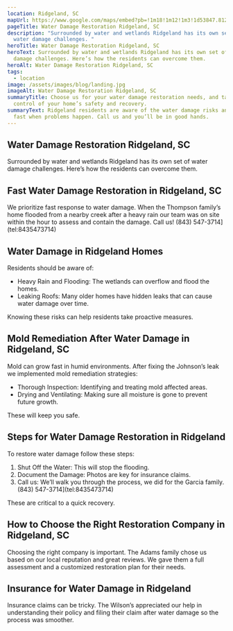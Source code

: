 ```yaml
---
location: Ridgeland, SC
mapUrl: https://www.google.com/maps/embed?pb=!1m18!1m12!1m3!1d53847.81293971942!2d-80.97983545!3d32.486375499999994!2m3!1f0!2f0!3f0!3m2!1i1024!2i768!4f13.1!3m3!1m2!1s0x88fbee0471ca39b7%3A0x744872e95b5f09d4!2sRidgeland%2C%20SC%2029936%2C%20USA!5e0!3m2!1sen!2sph!4v1728739811395!5m2!1sen!2sph
pageTitle: Water Damage Restoration Ridgeland, SC
description: "Surrounded by water and wetlands Ridgeland has its own set of
  water damage challenges. "
heroTitle: Water Damage Restoration Ridgeland, SC
heroText: Surrounded by water and wetlands Ridgeland has its own set of water
  damage challenges. Here’s how the residents can overcome them.
heroAlt: Water Damage Restoration Ridgeland, SC
tags:
  - location
image: /assets/images/blog/landing.jpg
imageAlt: Water Damage Restoration Ridgeland, SC
summaryTitle: Choose us for your water damage restoration needs, and take
  control of your home’s safety and recovery.
summaryText: Ridgeland residents are aware of the water damage risks and act
  fast when problems happen. Call us and you’ll be in good hands.
---
```

## Water Damage Restoration Ridgeland, SC

Surrounded by water and wetlands Ridgeland has its own set of water damage challenges. Here’s how the residents can overcome them.

## Fast Water Damage Restoration in Ridgeland, SC

We prioritize fast response to water damage. When the Thompson family’s home flooded from a nearby creek after a heavy rain our team was on site within the hour to assess and contain the damage. Call us! (843) 547-3714](tel:8435473714)

## Water Damage in Ridgeland Homes

Residents should be aware of:

* Heavy Rain and Flooding: The wetlands can overflow and flood the homes.
* Leaking Roofs: Many older homes have hidden leaks that can cause water damage over time.

Knowing these risks can help residents take proactive measures.

## Mold Remediation After Water Damage in Ridgeland, SC

Mold can grow fast in humid environments. After fixing the Johnson’s leak we implemented mold remediation strategies:

* Thorough Inspection: Identifying and treating mold affected areas.
* Drying and Ventilating: Making sure all moisture is gone to prevent future growth.

These will keep you safe.

## Steps for Water Damage Restoration in Ridgeland

To restore water damage follow these steps:

1. Shut Off the Water: This will stop the flooding.
2. Document the Damage: Photos are key for insurance claims.
3. Call us: We’ll walk you through the process, we did for the Garcia family. (843) 547-3714](tel:8435473714)

These are critical to a quick recovery.

## How to Choose the Right Restoration Company in Ridgeland, SC

Choosing the right company is important. The Adams family chose us based on our local reputation and great reviews. We gave them a full assessment and a customized restoration plan for their needs.

## Insurance for Water Damage in Ridgeland

Insurance claims can be tricky. The Wilson’s appreciated our help in understanding their policy and filing their claim after water damage so the process was smoother.
